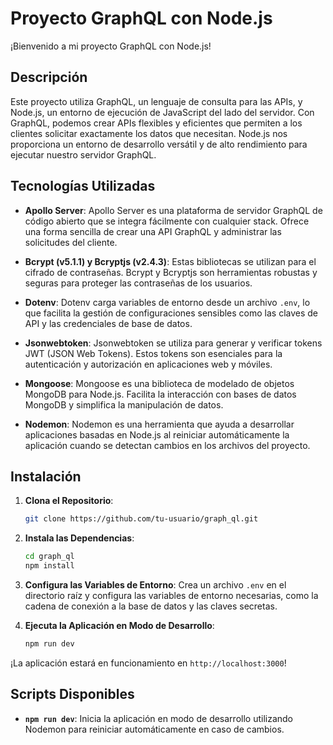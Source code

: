 # Proyecto GraphQL con Node.js
¡Bienvenido a mi proyecto GraphQL con Node.js!
## Descripción

Este proyecto utiliza GraphQL, un lenguaje de consulta para las APIs, y Node.js, un entorno de ejecución de JavaScript del lado del servidor. Con GraphQL, podemos crear APIs flexibles y eficientes que permiten a los clientes solicitar exactamente los datos que necesitan. Node.js nos proporciona un entorno de desarrollo versátil y de alto rendimiento para ejecutar nuestro servidor GraphQL.

## Tecnologías Utilizadas

- **Apollo Server**: Apollo Server es una plataforma de servidor GraphQL de código abierto que se integra fácilmente con cualquier stack. Ofrece una forma sencilla de crear una API GraphQL y administrar las solicitudes del cliente.

- **Bcrypt (v5.1.1) y Bcryptjs (v2.4.3)**: Estas bibliotecas se utilizan para el cifrado de contraseñas. Bcrypt y Bcryptjs son herramientas robustas y seguras para proteger las contraseñas de los usuarios.

- **Dotenv**: Dotenv carga variables de entorno desde un archivo `.env`, lo que facilita la gestión de configuraciones sensibles como las claves de API y las credenciales de base de datos.

- **Jsonwebtoken**: Jsonwebtoken se utiliza para generar y verificar tokens JWT (JSON Web Tokens). Estos tokens son esenciales para la autenticación y autorización en aplicaciones web y móviles.

- **Mongoose**: Mongoose es una biblioteca de modelado de objetos MongoDB para Node.js. Facilita la interacción con bases de datos MongoDB y simplifica la manipulación de datos.

- **Nodemon**: Nodemon es una herramienta que ayuda a desarrollar aplicaciones basadas en Node.js al reiniciar automáticamente la aplicación cuando se detectan cambios en los archivos del proyecto.

## Instalación

1. **Clona el Repositorio**: 
   ```bash
   git clone https://github.com/tu-usuario/graph_ql.git
   ```

2. **Instala las Dependencias**:
   ```bash
   cd graph_ql
   npm install
   ```

3. **Configura las Variables de Entorno**:
   Crea un archivo `.env` en el directorio raíz y configura las variables de entorno necesarias, como la cadena de conexión a la base de datos y las claves secretas.

4. **Ejecuta la Aplicación en Modo de Desarrollo**:
   ```bash
   npm run dev
   ```

¡La aplicación estará en funcionamiento en `http://localhost:3000`!

## Scripts Disponibles

- **`npm run dev`**: Inicia la aplicación en modo de desarrollo utilizando Nodemon para reiniciar automáticamente en caso de cambios.
